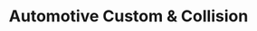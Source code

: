 ---
title: "Automotive Custom & Collision"
url: /derry/automotive-custom-und-collision/
shop: Autowerkstatt
---